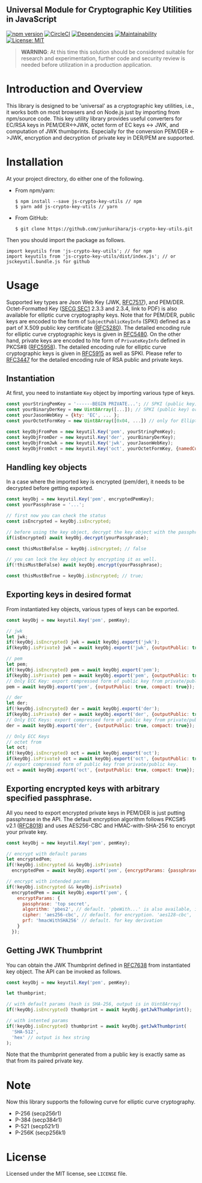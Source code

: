 Universal Module for Cryptographic Key Utilities in JavaScript
--
[![npm version](https://badge.fury.io/js/js-crypto-key-utils.svg)](https://badge.fury.io/js/js-crypto-key-utils)
[![CircleCI](https://circleci.com/gh/junkurihara/js-crypto-key-utils.svg?style=svg)](https://circleci.com/gh/junkurihara/js-crypto-key-utils)
[![Dependencies](https://david-dm.org/junkurihara/js-crypto-key-utils.svg)](https://david-dm.org/junkurihara/js-crypto-key-utils)
[![Maintainability](https://api.codeclimate.com/v1/badges/e6cddda88dafdaf58c78/maintainability)](https://codeclimate.com/github/junkurihara/js-crypto-key-utils/maintainability)
[![License: MIT](https://img.shields.io/badge/License-MIT-yellow.svg)](https://opensource.org/licenses/MIT)


> **WARNING**: At this time this solution should be considered suitable for research and experimentation, further code and security review is needed before utilization in a production application.

# Introduction and Overview
This library is designed to be 'universal' as a cryptographic key utilities, i.e., it works both on most browsers and on Node.js just by importing from npm/source code. This key utility library provides useful converters for EC/RSA keys in PEM/DER<->JWK, octet form of EC keys <-> JWK, and computation of JWK thumbprints. Especially for the conversion PEM/DER <->JWK, encryption and decryption of private key in DER/PEM are supported. 

# Installation
At your project directory, do either one of the following.

- From npm/yarn:
  ```shell
  $ npm install --save js-crypto-key-utils // npm
  $ yarn add js-crypto-key-utils // yarn
  ```
- From GitHub:
  ```shell
  $ git clone https://github.com/junkurihara/js-crypto-key-utils.git
  ```

Then you should import the package as follows.
```shell
import keyutils from 'js-crypto-key-utils'; // for npm
import keyutils from 'js-crypto-key-utils/dist/index.js'; // or jsckeyutil.bundle.js for github
```
  
# Usage
Supported key types are Json Web Key (JWK, [RFC7517](https://tools.ietf.org/html/rfc7517)), and PEM/DER. Octet-Formatted Key ([SECG SEC1](http://www.secg.org/sec1-v2.pdf) 2.3.3 and 2.3.4, link to PDF) is also available for elliptic curve cryptography keys. Note that for PEM/DER, public keys are encoded to the form of `SubjectPublicKeyInfo` (SPKI) defined as a part of X.509 public key certificate ([RFC5280](https://tools.ietf.org/html/rfc5280)). The detailed encoding rule for elliptic curve cryptographic keys is given in [RFC5480](https://tools.ietf.org/html/rfc5480). On the other hand, private keys are encoded to hte form of `PrivateKeyInfo` defined in PKCS#8 ([RFC5958](https://tools.ietf.org/html/rfc5958)). The detailed encoding rule for elliptic curve cryptographic keys is given in [RFC5915](https://tools.ietf.org/html/rfc5915) as well as SPKI. Please refer to [RFC3447](https://tools.ietf.org/html/rfc3447) for the detailed encoding rule of RSA public and private keys.

## Instantiation
At first, you need to instantiate `Key` object by importing various type of keys. 

```javascript
const yourStringPemKey = '------BEGIN PRIVATE...'; // SPKI (public key) or PKCS8 (either encrypted or plaintext private key)
const yourBinaryDerKey = new Uint8Array([...]); // SPKI (public key) or PKCS8 (either encrypted or plaintext private key)
const yourJasonWebKey = {kty: 'EC', ... };
const yourOctetFormKey = new Uint8Array([0x04, ...]) // only for Elliptic Curve Crypto Key.

const keyObjFromPem = new keyutil.Key('pem', yourStringPemKey);
const keyObjFromDer = new keyutil.Key('der', yourBinaryDerKey);
const keyObjFromJwk = new keyutil.Key('jwk', yourJasonWebKey); 
const keyObjFromOct = new keyutil.Key('oct', yourOctetFormKey, {namedCurve: '...'}); //namedCurve like 'P-256K' is required.
```

## Handling key objects
In a case where the imported key is encrypted (pem/der), it needs to be decrypted before getting exported.
```javascript
const keyObj = new keyutil.Key('pem', encryptedPemKey);
const yourPassphrase = '...';

// first now you can check the status
const isEncrypted = keyObj.isEncrypted;

// before using the key object, decrypt the key object with the passphrase.
if(isEncrypted) await keyObj.decrypt(yourPassphrase);

const thisMustBeFalse = keyObj.isEncrypted; // false

// you can lock the key object by encrypting it as well.
if(!thisMustBeFalse) await keyObj.encrypt(yourPassphrase);

const thisMustBeTrue = keyObj.isEncrypted; // true;
```

## Exporting keys in desired format
From instantiated key objects, various types of keys can be exported.
```javascript
const keyObj = new keyutil.Key('pem', pemKey);

// jwk
let jwk;
if(!keyObj.isEncrypted) jwk = await keyObj.export('jwk');
if(keyObj.isPrivate) jwk = await keyObj.export('jwk', {outputPublic: true}); // export public key from private key.

// pem
let pem;
if(!keyObj.isEncrypted) pem = await keyObj.export('pem');
if(keyObj.isPrivate) pem = await keyObj.export('pem', {outputPublic: true}); // export public key from private key.
// Only ECC Key: export compressed form of public key from private/public key.
pem = await keyObj.export('pem', {outputPublic: true, compact: true});

// der
let der;
if(!keyObj.isEncrypted) der = await keyObj.export('der');
if(keyObj.isPrivate) der = await keyObj.export('der', {outputPublic: true}); // export public key from private key.
// Only ECC Keys: export compressed form of public key from private/public key.
der = await keyObj.export('der', {outputPublic: true, compact: true});

// Only ECC Keys
// octet from
let oct;
if(!keyObj.isEncrypted) oct = await keyObj.export('oct');
if(keyObj.isPrivate) oct = await keyObj.export('oct', {outputPublic: true}); // export public key from private key.
// export compressed form of public key from private/public key.
oct = await keyObj.export('oct', {outputPublic: true, compact: true});
```


## Exporting encrypted keys with arbitrary specified passphrase.
All you need to export encrypted private keys in PEM/DER is just putting passphrase in the API. The default encryption algorithm follows PKCS#5 v2.1 ([RFC8018](https://tools.ietf.org/html/rfc8018)) and uses AES256-CBC and HMAC-with-SHA-256 to encrypt your private key.
```javascript
const keyObj = new keyutil.Key('pem', pemKey);

// encrypt with default params
let encryptedPem;
if(!keyObj.isEncrypted && keyObj.isPrivate)
  encryptedPem = await keyObj.export('pem', {encryptParams: {passphrase: 'top secret'}});

// encrypt with intended params
if(!keyObj.isEncrypted && keyObj.isPrivate)
  encryptedPem = await keyObj.export('pem', {
    encryptParams: {
      passphrase: 'top secret',
      algorithm: 'pbes2', // default. 'pbeWith...' is also available, i.e., pbes1.
      cipher: 'aes256-cbc', // default. for encryption. 'aes128-cbc', 'aes192-cbc'(only node), 'des-ede3-cbc' are available as well.
      prf: 'hmacWithSHA256' // default. for key derivation
    }
  });
```

## Getting JWK Thumbprint
You can obtain the JWK Thumbprint defined in [RFC7638](https://tools.ietf.org/html/rfc7638) from instantiated key object. The API can be invoked as follows.
```javascript
const keyObj = new keyutil.Key('pem', pemKey);

let thumbprint;

// with default params (hash is SHA-256, output is in Uint8Array)
if(!keyObj.isEncrypted) thumbprint = await keyObj.getJwkThumbprint();

// with intented params
if(!keyObj.isEncrypted) thumbprint = await keyObj.getJwkThumbprint(
  'SHA-512',
  'hex' // output is hex string
); 
```
Note that the thumbprint generated from a public key is exactly same as that from its paired private key.

# Note
Now this library supports the following curve for elliptic curve cryptography.
- P-256 (secp256r1)
- P-384 (secp384r1)
- P-521 (secp521r1)
- P-256K (secp256k1)

# License
Licensed under the MIT license, see `LICENSE` file.